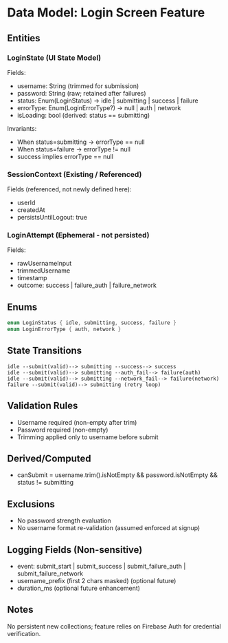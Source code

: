 # Data Model: Login Screen Feature

## Entities

### LoginState (UI State Model)
Fields:
- username: String (trimmed for submission)
- password: String (raw; retained after failures)
- status: Enum(LoginStatus) → idle | submitting | success | failure
- errorType: Enum(LoginErrorType?) → null | auth | network
- isLoading: bool (derived: status == submitting)

Invariants:
- When status=submitting → errorType == null
- When status=failure → errorType != null
- success implies errorType == null

### SessionContext (Existing / Referenced)
Fields (referenced, not newly defined here):
- userId
- createdAt
- persistsUntilLogout: true

### LoginAttempt (Ephemeral - not persisted)
Fields:
- rawUsernameInput
- trimmedUsername
- timestamp
- outcome: success | failure_auth | failure_network

## Enums
```dart
enum LoginStatus { idle, submitting, success, failure }
enum LoginErrorType { auth, network }
```

## State Transitions
```
idle --submit(valid)--> submitting --success--> success
idle --submit(valid)--> submitting --auth_fail--> failure(auth)
idle --submit(valid)--> submitting --network_fail--> failure(network)
failure --submit(valid)--> submitting (retry loop)
```

## Validation Rules
- Username required (non-empty after trim)
- Password required (non-empty)
- Trimming applied only to username before submit

## Derived/Computed
- canSubmit = username.trim().isNotEmpty && password.isNotEmpty && status != submitting

## Exclusions
- No password strength evaluation
- No username format re-validation (assumed enforced at signup)

## Logging Fields (Non-sensitive)
- event: submit_start | submit_success | submit_failure_auth | submit_failure_network
- username_prefix (first 2 chars masked) (optional future)
- duration_ms (optional future enhancement)

## Notes
No persistent new collections; feature relies on Firebase Auth for credential verification.
